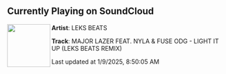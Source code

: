 ## Currently Playing on SoundCloud

[<img align="left" width="100" src="https://i1.sndcdn.com/artworks-i9CDAu6Xyjluyz4P-w3fviQ-t500x500.png">](https://soundcloud.com/leksbeats/lightitupremix)

**Artist**: LEKS BEATS 

**Track**: MAJOR LAZER FEAT. NYLA & FUSE ODG - LIGHT IT UP (LEKS BEATS REMIX)

Last updated at 1/9/2025, 8:50:05 AM
